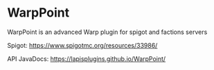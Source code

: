 # WarpPoint
WarpPoint is an advanced Warp plugin for spigot and factions servers

Spigot: https://www.spigotmc.org/resources/33986/

API JavaDocs: https://lapisplugins.github.io/WarpPoint/

